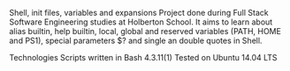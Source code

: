 Shell, init files, variables and expansions
Project done during Full Stack Software Engineering studies at Holberton School. It aims to learn about alias builtin, help builtin, local, global and reserved variables (PATH, HOME and PS1), special parameters $? and single an double quotes in Shell.

Technologies
Scripts written in Bash 4.3.11(1)
Tested on Ubuntu 14.04 LTS
